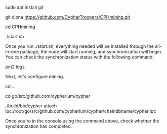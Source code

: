  sudo apt install git
 
 git clone https://github.com/CypherTroopers/CPHmining.git
 
 cd CPHmining

./start.sh

Once you run ./start.sh, everything needed will be installed through the all-in-one package, the node will start running, and synchronization will begin.
You can check the synchronization status with the following command:

pm2 logs


Next, let's configure mining.

cd ..

cd go/src/github.com/cypherium/cypher

./build/bin/cypher attach ipc:/root/go/src/github.com/cypherium/cypher/chaindbname/cypher.ipc

Once you're in the console using the command above, check whether the synchronization has completed.

